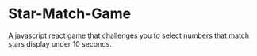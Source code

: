 # Star-Match-Game
A javascript react game that challenges you to select numbers that match stars display under 10 seconds.
